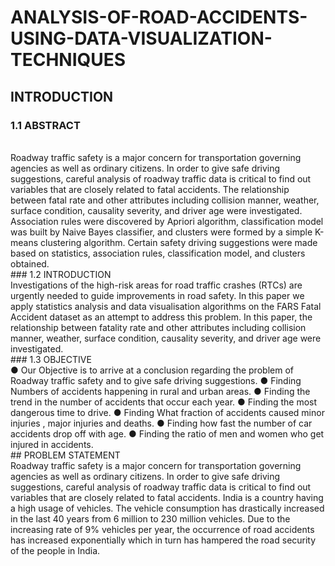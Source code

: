 # ANALYSIS-OF-ROAD-ACCIDENTS-USING-DATA-VISUALIZATION-TECHNIQUES
## INTRODUCTION
### 1.1 ABSTRACT
<br>
Roadway traffic safety is a major concern for transportation governing agencies as well as
ordinary citizens. In order to give safe driving suggestions, careful analysis of roadway traffic
data is critical to find out variables that are closely related to fatal accidents. The relationship
between fatal rate and other attributes including collision manner, weather, surface condition,
causality severity, and driver age were investigated.
<br>
Association rules were discovered by Apriori algorithm, classification model was built by Naive
Bayes classifier, and clusters were formed by a simple K-means clustering algorithm. Certain
safety driving suggestions were made based on statistics, association rules, classification model,
and clusters obtained.
<br>
### 1.2 INTRODUCTION
<br>
Investigations of the high-risk areas for road traffic crashes (RTCs) are urgently needed to guide
improvements in road safety. In this paper we apply statistics analysis and data visualisation
algorithms on the FARS Fatal Accident dataset as an attempt to address this problem. In this
paper, the relationship between fatality rate and other attributes including collision manner,
weather, surface condition, causality severity, and driver age were investigated.
<br>
### 1.3 OBJECTIVE
<br>
● Our Objective is to arrive at a conclusion regarding the problem of Roadway traffic safety and to give safe driving suggestions.
● Finding Numbers of accidents happening in rural and urban areas.
● Finding the trend in the number of accidents that occur each year.
● Finding the most dangerous time to drive.
● Finding What fraction of accidents caused minor injuries , major injuries and deaths.
● Finding how fast the number of car accidents drop off with age.
● Finding the ratio of men and women who get injured in accidents.
<br>
## PROBLEM STATEMENT
<br>
Roadway traffic safety is a major concern for transportation governing agencies as well as
ordinary citizens. In order to give safe driving suggestions, careful analysis of roadway traffic
data is critical to find out variables that are closely related to fatal accidents. India is a country
having a high usage of vehicles. The vehicle consumption has drastically increased in the last 40
years from 6 million to 230 million vehicles. Due to the increasing rate of 9% vehicles per year,
the occurrence of road accidents has increased exponentially which in turn has hampered the
road security of the people in India.

